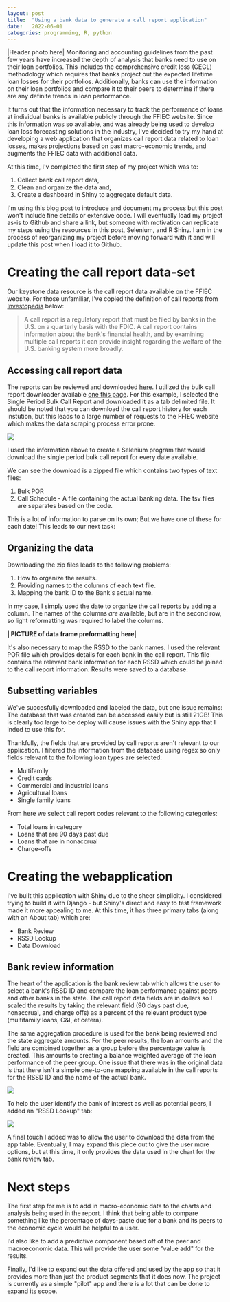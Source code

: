 ```yaml
---
layout: post
title:  "Using a bank data to generate a call report application"
date:   2022-06-01  
categories: programming, R, python
---
```

|Header photo here|
Monitoring and accounting guidelines from the past few years have increased the depth of analysis that banks need to use on their loan portfolios. This includes the comprehensive credit loss (CECL) methodology which requires that banks project out the expected lifetime loan losses for their portfolios. Additionally, banks can use the information on their loan portfolios and compare it to their peers to determine if there are any definite trends in loan performance.

It turns out that the information necessary to track the performance of loans at individual banks is available publicly through the FFIEC website. Since this information was so available, and was already being used to develop loan loss forecasting solutions in the industry, I've decided to try my hand at developing a web application that organizes call report data related to loan losses, makes projections based on past macro-economic trends, and augments the FFIEC data with additional data.

At this time, I'v completed the first step of my project which was to:
1. Collect bank call report data,
2. Clean and organize the data and,
3. Create a dashboard in Shiny to aggregate default data.

I'm using this blog post to introduce and document my process but this post won't include fine details or extensive code. I will eventually load my project as-is to Github and share a link, but someone with motivation can replicate my steps using the resources in this post, Selenium, and R Shiny. I am in the process of reorganizing my project before moving forward with it and will update this post when I load it to Github.

# Creating the call report data-set
Our keystone data resource is the call report data available on the FFIEC website. For those unfamiliar, I've copied the definition of call reports from [Investopedia](https://www.investopedia.com/terms/c/callreport.asp) below:

> A call report is a regulatory report that must be filed by banks in the U.S. on a quarterly basis with the FDIC. A call report contains information about the bank's financial health, and by examining multiple call reports it can provide insight regarding the welfare of the U.S. banking system more broadly. 

## Accessing call report data

The reports can be reviewed and downloaded [here](https://cdr.ffiec.gov/public/ManageFacsimiles.aspx). I utilized the bulk call report downloader available [one this page](https://cdr.ffiec.gov/public/pws/downloadbulkdata.aspx). For this example, I selected the Single Period Bulk Call Report and downloaded it as a tab delimited file. It should be noted that you can download the call report history for each instution, but this leads to a large number of requests to the FFIEC website which makes the data scraping process error prone. 

![](https://raw.githubusercontent.com/poc1673/petercaya.com/main/_posts/CallReportPost%20-%20bulk_call_report%20picture.png)

I used the information above to create a Selenium program that would download the single period bulk call report for every date available.

We can see the download is a zipped file which contains two types of text files:
1. Bulk POR 
2. Call Schedule - A file containing the actual banking data. The tsv files are separates based on the code.

This is a lot of information to parse on its own; But we have one of these for each date! This leads to our next task:

## Organizing the data

Downloading the zip files leads to the following problems:
1. How to organize the results.
2. Providing names to the columns of each text file.
3. Mapping the bank ID to the Bank's actual name.

In my case, I simply used the date to organize the call reports by adding a column. The names of the columns *are* available, but are in the second row, so light  reformatting was required to label the columns.

**| PICTURE of data frame preformatting here|**

It's also necessary to map the RSSD to the bank names. I used the relevant POR file which provides details for each bank in the call report. This file contains the relevant bank information for each RSSD which could be joined to the call report information. Results were saved to a database.

## Subsetting variables

We've succesfully downloaded and labeled the data, but one issue remains: The database that was created can be accessed easily but is still 21GB! This is clearly too large to be deploy will cause issues with the Shiny app that I inded to use this for.

Thankfully, the fields that are provided by call reports aren't relevant to our application. I filtered the information from the database using regex so only fields relevant to the following loan types are selected:

* Multifamily
* Credit cards
* Commercial and industrial loans
* Agricultural loans
* Single family loans
 
From here we select call report codes relevant to the following categories:
- Total loans in category
- Loans that are 90 days past due
- Loans that are in nonaccrual 
- Charge-offs

# Creating the webapplication
 
I've built this application with Shiny due to the sheer simplicity. I considered trying to build it with Django - but Shiny's direct and easy to test framework made it more appealing to me. At this time, it has three primary tabs (along with an About tab) which are:

- Bank Review
- RSSD Lookup
- Data Download

## Bank review information

The heart of the application is the bank review tab which allows the user to select a bank's RSSD ID and compare the loan performance against peers and other banks in the state. The call report data fields are in dollars so I scaled the results by taking the relevant field (90 days past due, nonaccrual, and charge offs) as a percent of the relevant product type (multifamily loans, C&I, et cetera). 

The same aggregation procedure is used for the bank being reviewed and the state aggregate amounts. For the peer results, the loan amounts and the field are combined together as a group before the percentage value is created. This amounts to creating a balance weighted average of the loan performance of the peer group. One issue that there was in the original data is that there isn't a simple one-to-one mapping available in the call reports for the RSSD ID and the name of the actual bank. 

![](https://raw.githubusercontent.com/poc1673/petercaya.com/main/_posts/CallReportPost%20-%20bank%20review%20tab.PNG) 

To help the user identify the bank of interest as well as potential peers, I added an "RSSD Lookup" tab:

![](https://raw.githubusercontent.com/poc1673/petercaya.com/main/_posts/CallReportPost%20-%20bank%20lookup%20info.PNG)

A final touch I added was to allow the user to download the data from the app table. Eventually, I may expand this piece out to give the user more options, but at this time, it only provides the data used in the chart for the bank review tab.

# Next steps

The first step for me is to add in macro-economic data to the charts and analysis being used in the report. I think that being able to compare something like the percentage of days-paste due for a bank and its peers to the economic cycle would be helpful to a user.

I'd also like to add a predictive component based off of the peer and macroeconomic data. This will provide the user some "value add" for the results. 

Finally, I'd like to expand out the data offered and used by the app so that it provides more than just the product segments that it does now. The project is currently as a simple "pilot" app and there is a lot that can be done to expand its scope.






